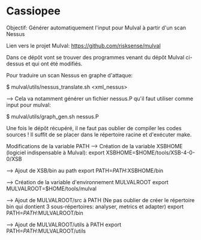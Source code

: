 # Cassiopee

Objectif: Générer automatiquement l'input pour Mulval à partir d'un scan Nessus

Lien vers le projet Mulval: https://github.com/risksense/mulval

Dans ce dépôt vont se trouver des programmes venant du dépôt Mulval ci-dessus et qui ont été modifiés.

Pour traduire un scan Nessus en graphe d'attaque:

$ mulval/utils/nessus_translate.sh <xml_nessus>

--> Cela va notamment générer un fichier nessus.P qu'il faut utiliser comme input pour mulval:

$ mulval/utils/graph_gen.sh nessus.P

Une fois le dépôt récupéré, il ne faut pas oublier de compiler les codes sources ! Il suffit de se placer dans le répertoire racine et d'exécuter make.

Modifications de la variable PATH
--> Création de la variable XSBHOME (logiciel indispensable à Mulval):
export XSBHOME=$HOME/tools/XSB-4-0-0/XSB

--> Ajout de XSB/bin au path
export PATH=$PATH:$XSBHOME/bin

--> Création de la variable d'environnement MULVALROOT
export MULVALROOT=$HOME/tools/mulval

--> Ajout de MULVALROOT/src à PATH (Ne pas oublier de créer le répertoire bin qui dontient 3 sous-répertoires: analyser, metrics et adapter)
export PATH=$PATH:$MULVALROOT/bin

--> Ajout de MULVALROOT/utils à PATH
export PATH=$PATH:$MULVALROOT/utils
